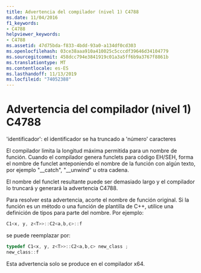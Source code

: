 ```yaml
---
title: Advertencia del compilador (nivel 1) C4788
ms.date: 11/04/2016
f1_keywords:
- C4788
helpviewer_keywords:
- C4788
ms.assetid: 47d75bda-f833-4bdd-93a0-a134df0cd303
ms.openlocfilehash: 03ce38aaa910a410025c5cccdf39646d34104779
ms.sourcegitcommit: 458dcc794e3841919c01a3a5ff6b9a3767f8861b
ms.translationtype: MT
ms.contentlocale: es-ES
ms.lasthandoff: 11/13/2019
ms.locfileid: "74052388"
---
```

# <a name="compiler-warning-level-1-c4788"></a>Advertencia del compilador (nivel 1) C4788

'identificador': el identificador se ha truncado a 'número' caracteres

El compilador limita la longitud máxima permitida para un nombre de función. Cuando el compilador genera funclets para código EH/SEH, forma el nombre de funclet anteponiendo el nombre de la función con algún texto, por ejemplo "__catch", "\__unwind" u otra cadena.

El nombre del funclet resultante puede ser demasiado largo y el compilador lo truncará y generará la advertencia C4788.

Para resolver esta advertencia, acorte el nombre de función original. Si la función es un método o una función de plantilla de C++, utilice una definición de tipos para parte del nombre. Por ejemplo:

```cpp
C1<x, y, z<T>>::C2<a,b,c>::f
```

se puede reemplazar por:

```cpp
typedef C1<x, y, z<T>>::C2<a,b,c> new_class ;
new_class::f
```

Esta advertencia solo se produce en el compilador x64.
